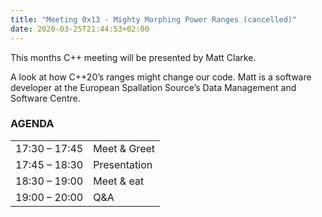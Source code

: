 ```yaml
---
title: "Meeting 0x13 - Mighty Morphing Power Ranges (cancelled)"
date: 2020-03-25T21:44:53+02:00
---
```


This months C++ meeting will be presented by Matt Clarke.

A look at how C++20’s ranges might change our code.
Matt is a software developer at the European Spallation Source’s Data Management and Software Centre.

### AGENDA

|               |              |
|---------------|--------------|
| 17:30 – 17:45 | Meet & Greet |
| 17:45 – 18:30 | Presentation |
| 18:30 – 19:00 | Meet & eat   |
| 19:00 – 20:00 | Q&A          |